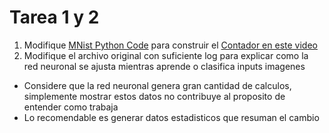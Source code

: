 # Tarea 1 y 2
1. Modifique [MNist Python Code](https://github.com/makeyourownneuralnetwork/makeyourownneuralnetwork/blob/master/part2_neural_network_mnist_data.ipynb) para construir el [Contador en este video](https://www.youtube.com/watch?v=WZDMNM36PsM) 
2. Modifique el archivo original con suficiente log para explicar como la red neuronal se ajusta mientras aprende o clasifica inputs imagenes
  * Considere que la red neuronal genera gran cantidad de calculos, simplemente mostrar estos datos no contribuye al proposito de entender como trabaja
  * Lo recomendable es generar datos estadisticos que resuman el cambio
